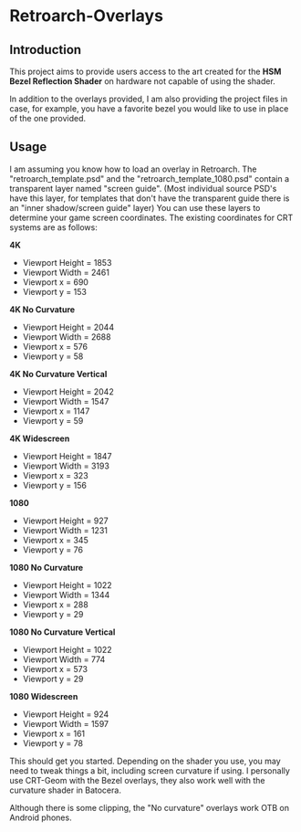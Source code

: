 # Retroarch-Overlays

## Introduction
This project aims to provide users access to the art created for the **HSM Bezel Reflection Shader** on hardware not capable of using the shader.

In addition to the overlays provided, I am also providing the project files in case, for example, you have a favorite bezel you would like to use in place of the one provided.

## Usage

I am assuming you know how to load an overlay in Retroarch. The "retroarch_template.psd" and the "retroarch_template_1080.psd" contain a transparent layer named "screen guide". (Most individual source PSD's have this layer, for templates that don't have the transparent guide there is an "inner shadow/screen guide" layer) You can use these layers to determine your game screen coordinates. The existing coordinates for CRT systems are as follows:

**4K**
* Viewport Height = 1853
* Viewport Width = 2461
* Viewport x = 690
* Viewport y = 153

**4K No Curvature**
* Viewport Height = 2044
* Viewport Width = 2688
* Viewport x = 576
* Viewport y = 58
 
**4K No Curvature Vertical**
* Viewport Height = 2042
* Viewport Width = 1547
* Viewport x = 1147
* Viewport y = 59

**4K Widescreen**
* Viewport Height = 1847
* Viewport Width = 3193
* Viewport x = 323
* Viewport y = 156

**1080**
* Viewport Height = 927
* Viewport Width = 1231
* Viewport x = 345
* Viewport y = 76

**1080 No Curvature**
* Viewport Height = 1022
* Viewport Width = 1344
* Viewport x = 288
* Viewport y = 29

**1080 No Curvature Vertical**
* Viewport Height = 1022
* Viewport Width = 774
* Viewport x = 573
* Viewport y = 29

**1080 Widescreen**
* Viewport Height = 924
* Viewport Width = 1597
* Viewport x = 161
* Viewport y = 78

This should get you started. Depending on the shader you use, you may need to tweak things a bit, including screen curvature if using. I personally use CRT-Geom with the Bezel overlays, they also work well with the curvature shader in Batocera.

Although there is some clipping, the "No curvature" overlays work OTB on Android phones.


